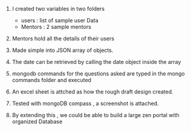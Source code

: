1. I created two variables in two folders
    - users : list of sample user Data
    - Mentors : 2 sample mentors 

2. Mentors hold all the details of their users 
3. Made simple into JSON array of objects.
4. The date can be retrieved by calling the date object inside the array
5. mongodb commands for the questions asked are typed in the mongo commands folder and executed
6. An excel sheet is attched as how the rough draft design created.
7. Tested with mongoDB compass , a screenshot is attached.  
8. By extending this , we could be able to build a large zen portal with organized Database